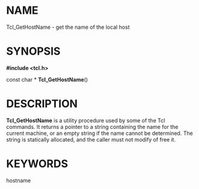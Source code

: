 # NAME

Tcl_GetHostName - get the name of the local host

# SYNOPSIS

**#include \<tcl.h\>**

const char \* **Tcl_GetHostName**()

# DESCRIPTION

**Tcl_GetHostName** is a utility procedure used by some of the Tcl
commands. It returns a pointer to a string containing the name for the
current machine, or an empty string if the name cannot be determined.
The string is statically allocated, and the caller must not modify of
free it.

# KEYWORDS

hostname

<!---
Copyright (c) 1998-2000 Scriptics Corporation
-->

